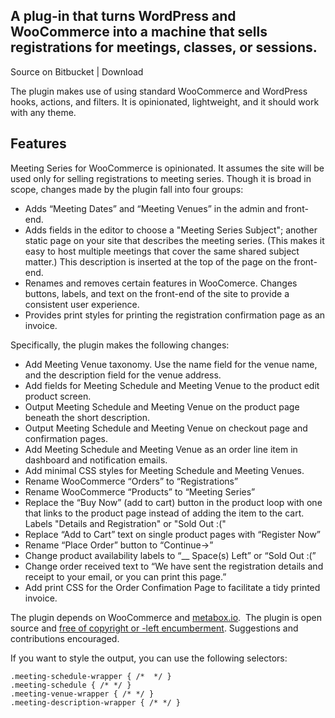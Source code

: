 ## A plug-in that turns WordPress and WooCommerce into a machine that sells registrations for meetings, classes, or sessions.

Source on Bitbucket | Download

The plugin makes use of using standard WooCommerce and WordPress hooks, actions, and filters. It is opinionated, lightweight, and it should work with any theme.

<h2>Features</h2>

Meeting Series for WooCommerce is opinionated. It assumes the site will be used only for selling registrations to meeting series. Though it is broad in scope, changes made by the plugin fall into four groups:

- Adds “Meeting Dates” and “Meeting Venues” in the admin and front-end.
- Adds fields in the editor to choose a "Meeting Series Subject"; another static page on your site that describes the meeting series. (This makes it easy to host multiple meetings that cover the same shared subject matter.) This description is inserted at the top of the page on the front-end. 
- Renames and removes certain features in WooComerce. Changes buttons, labels, and text on the front-end of the site to provide a consistent user experience.
- Provides print styles for printing the registration confirmation page as an invoice. 

Specifically, the plugin makes the following changes:  

 - Add Meeting Venue taxonomy. Use the name field for the venue name, and the description field for the venue address.
 - Add fields for Meeting Schedule and Meeting Venue to the product edit product screen.
 - Output Meeting Schedule and Meeting Venue on the product page beneath the short description.
 - Output Meeting Schedule and Meeting Venue on checkout page and confirmation pages.
 - Add Meeting Schedule and Meeting Venue as an order line item in dashboard and notification emails. 
 - Add minimal CSS styles for Meeting Schedule and Meeting Venues. 
 - Rename WooCommerce “Orders” to “Registrations”
 - Rename WooCommerce “Products” to “Meeting Series”
 - Replace the “Buy Now” (add to cart) button in the product loop with one that links to the product page instead of adding the item to the cart. Labels "Details and Registration" or "Sold Out :("
 - Replace “Add to Cart” text on single product pages with “Register Now”
 - Rename “Place Order” button to “Continue→”
 - Change product availability labels to “__ Space(s) Left” or “Sold Out :(”
 - Change order received text to “We have sent the registration details and receipt to your email, or you can print this page.”
 - Add print CSS for the Order Confimation Page to facilitate a tidy printed invoice.

The plugin depends on WooCommerce and [metabox.io](https://metabox.io).  The plugin is open source and [free of copyright or -left encumberment](https://unlicense.org). Suggestions and contributions encouraged.

If you want to style the output, you can use the following selectors:

    .meeting-schedule-wrapper { /*  */ }
    .meeting-schedule { /* */ }
    .meeting-venue-wrapper { /* */ }
    .meeting-description-wrapper { /* */ }